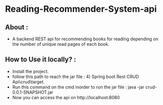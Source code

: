 # Reading-Recommender-System-api
## About :
- A backend REST api for recommending books for reading depending on the number of unique read pages of each book.

## How to Use it locally? :
- Install the project.
- follow this path to reach the jar file : 4) Spring boot Rest CRUD Api\crud\target.
- Run this command on the cmd inorder to run the jar file : java -jar crud-0.0.1-SNAPSHOT.jar
- Now you can access the api on http://localhost:8080

